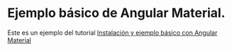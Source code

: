 # Ejemplo básico de Angular Material.

Este es un ejemplo del tutorial [Instalación y ejemplo básico con Angular Material](https://chuidiang.org/index.php?title=Configuraci%C3%B3n_y_uso_de_Angular_Material)